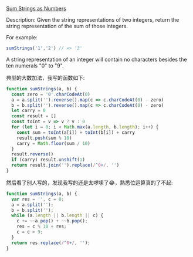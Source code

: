 [Sum Strings as Numbers](https://www.codewars.com/kata/sum-strings-as-numbers)

Description:
Given the string representations of two integers, return the string representation of the sum of those integers.

For example:
```js
sumStrings('1','2') // => '3'
```
A string representation of an integer will contain no characters besides the ten numerals "0" to "9".

典型的大数加法，我写的函数如下:
```js
function sumStrings(a, b) {
  const zero = '0'.charCodeAt(0)
  a = a.split('').reverse().map(c => c.charCodeAt(0) - zero)
  b = b.split('').reverse().map(c => c.charCodeAt(0) - zero)
  let carry = 0
  const result = []
  const toInt = v => v ? v : 0
  for (let i = 0; i < Math.max(a.length, b.length); i++) {
    const sum = toInt(a[i]) + toInt(b[i]) + carry
    result.push(sum % 10)
    carry = Math.floor(sum / 10)
  }
  result.reverse()
  if (carry) result.unshift(1)
  return result.join('').replace(/^0+/, '')
}
```

然后看了别人写的，发现我写的还是太啰嗦了😂，熟悉位运算真的了不起:
```js
function sumStrings(a, b) {
  var res = '', c = 0;
  a = a.split('');
  b = b.split('');
  while (a.length || b.length || c) {
    c += ~~a.pop() + ~~b.pop();
    res = c % 10 + res;
    c = c > 9;
  }
  return res.replace(/^0+/, '');
}
```

